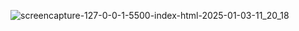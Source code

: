 ![screencapture-127-0-0-1-5500-index-html-2025-01-03-11_20_18](https://github.com/user-attachments/assets/9254fa43-0e39-4ebb-a630-b071e54fb0ed)
